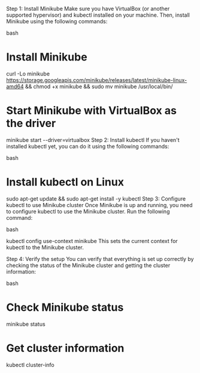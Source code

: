 Step 1: Install Minikube
Make sure you have VirtualBox (or another supported hypervisor) and kubectl installed on your machine. Then, install Minikube using the following commands:

bash

# Install Minikube
curl -Lo minikube https://storage.googleapis.com/minikube/releases/latest/minikube-linux-amd64 && chmod +x minikube && sudo mv minikube /usr/local/bin/

# Start Minikube with VirtualBox as the driver
minikube start --driver=virtualbox
Step 2: Install kubectl
If you haven't installed kubectl yet, you can do it using the following commands:

bash

# Install kubectl on Linux
sudo apt-get update && sudo apt-get install -y kubectl
Step 3: Configure kubectl to use Minikube cluster
Once Minikube is up and running, you need to configure kubectl to use the Minikube cluster. Run the following command:

bash

kubectl config use-context minikube
This sets the current context for kubectl to the Minikube cluster.

Step 4: Verify the setup
You can verify that everything is set up correctly by checking the status of the Minikube cluster and getting the cluster information:

bash

# Check Minikube status
minikube status

# Get cluster information
kubectl cluster-info

